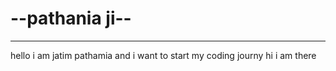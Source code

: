 <h1>--pathania  ji--</h1>
<hr>
 hello i am jatim pathamia and i want to start my coding journy 
 hi i am there 
 
